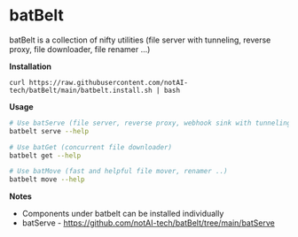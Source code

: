 # batBelt

batBelt is a collection of nifty utilities (file server with tunneling, reverse proxy, file downloader, file renamer ...)

**Installation**

```curl https://raw.githubusercontent.com/notAI-tech/batBelt/main/batbelt.install.sh | bash```

**Usage**

```bash
# Use batServe (file server, reverse proxy, webhook sink with tunneling support)
batbelt serve --help

# Use batGet (concurrent file downloader)
batbelt get --help

# Use batMove (fast and helpful file mover, renamer ..)
batbelt move --help
```

**Notes**

- Components under batbelt can be installed individually
- batServe - https://github.com/notAI-tech/batBelt/tree/main/batServe
